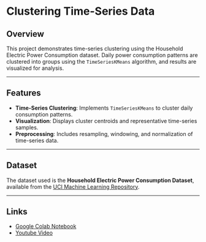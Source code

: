 # Clustering Time-Series Data

## Overview
This project demonstrates time-series clustering using the Household Electric Power Consumption dataset. Daily power consumption patterns are clustered into groups using the `TimeSeriesKMeans` algorithm, and results are visualized for analysis.

---

## Features
- **Time-Series Clustering**: Implements `TimeSeriesKMeans` to cluster daily consumption patterns.
- **Visualization**: Displays cluster centroids and representative time-series samples.
- **Preprocessing**: Includes resampling, windowing, and normalization of time-series data.

---

## Dataset
The dataset used is the **Household Electric Power Consumption Dataset**, available from the [UCI Machine Learning Repository](https://archive.ics.uci.edu/ml/datasets/individual+household+electric+power+consumption).

---

## Links
- [Google Colab Notebook](https://colab.research.google.com/drive/1ePm1X9SyUW9UYOENEIPhcbwKQCniuVeX?usp=sharing)
- [Youtube Video]()
